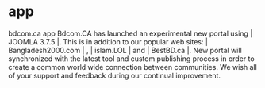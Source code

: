 # app
bdcom.ca app
Bdcom.CA has launched an experimental new portal using | JOOMLA 3.7.5 |.
This is in addition to our popular web sites: | Bangladesh2000.com | , | islam.LOL | and | BestBD.ca |. 
New portal will synchronized with the latest tool and custom publishing process in order to create a common world wide connection between communities. 
We wish all of your support and feedback during our continual improvement.
